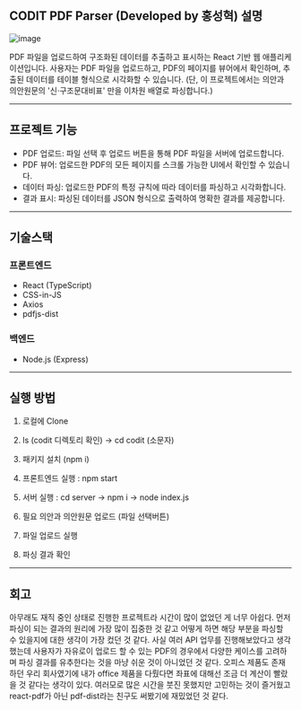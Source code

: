 ## CODIT PDF Parser (Developed by 홍성혁) 설명

![image](https://github.com/user-attachments/assets/8a55aa55-7114-4218-8f72-6a8c4fa657a7)


 PDF 파일을 업로드하여 구조화된 데이터를 추출하고 표시하는 React 기반 웹 애플리케이션입니다. 
사용자는 PDF 파일을 업로드하고, PDF의 페이지를 뷰어에서 확인하며, 추출된 데이터를 테이블 형식으로 시각화할 수 있습니다.
(단, 이 프로젝트에서는 의안과 의안원문의 '신·구조문대비표' 만을 이차원 배열로 파싱합니다.)

---

## 프로젝트 기능
- PDF 업로드: 파일 선택 후 업로드 버튼을 통해 PDF 파일을 서버에 업로드합니다.
- PDF 뷰어: 업로드한 PDF의 모든 페이지를 스크롤 가능한 UI에서 확인할 수 있습니다.
- 데이터 파싱: 업로드한 PDF의 특정 규칙에 따라 데이터를 파싱하고 시각화합니다.
- 결과 표시: 파싱된 데이터를 JSON 형식으로 출력하여 명확한 결과를 제공합니다.


---

## 기술스택 

### 프론트엔드
- React (TypeScript)
- CSS-in-JS 
- Axios
- pdfjs-dist

### 백엔드 
- Node.js (Express)

---

## 실행 방법

1. 로컬에 Clone
2. ls (codit 디렉토리 확인) -> cd codit (소문자)
3. 패키지 설치 (npm i)
4. 프론트엔드 실행 : npm start
5. 서버 실행 : cd server -> npm i -> node index.js

6. 필요 의안과 의안원문 업로드 (파일 선택버튼)
7. 파일 업로드 실행
8. 파싱 결과 확인

---

## 회고

아무래도 재직 중인 상태로 진행한 프로젝트라 시간이 많이 없었던 게 너무 아쉽다.
먼저 파싱이 되는 결과의 원리에 가장 많이 집중한 것 같고 어떻게 하면 해당 부분을 파싱할 수 있을지에 대한 생각이 가장 컸던 것 같다.
사실 여러 API 업무를 진행해보았다고 생각했는데 사용자가 자유로이 업로드 할 수 있는 PDF의 경우에서 다양한 케이스를 고려하며 파싱 결과를 유추한다는 것을 마냥 쉬운 것이 아니었던 것 같다.
오피스 제품도 존재하던 우리 회사였기에 내가 office 제품을 다뤘다면 좌표에 대해선 조금 더 계산이 빨랐을 것 같다는 생각이 있다. 여러모로 많은 시간을 붓진 못했지만 고민하는 것이 즐거웠고 react-pdf가 아닌 pdf-dist라는 친구도 써봤기에 재밌었던 것 같다. 



